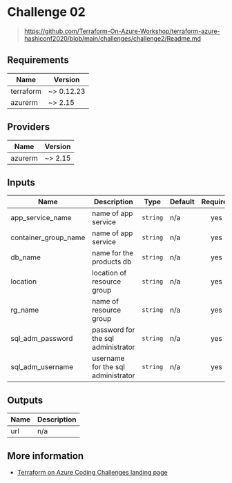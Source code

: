 # Challenge 02

> https://github.com/Terraform-On-Azure-Workshop/terraform-azure-hashiconf2020/blob/main/challenges/challenge2/Readme.md

<!-- BEGINNING OF PRE-COMMIT-TERRAFORM DOCS HOOK -->
## Requirements

| Name | Version |
|------|---------|
| terraform | ~> 0.12.23 |
| azurerm | ~> 2.15 |

## Providers

| Name | Version |
|------|---------|
| azurerm | ~> 2.15 |

## Inputs

| Name | Description | Type | Default | Required |
|------|-------------|------|---------|:--------:|
| app\_service\_name | name of app service | `string` | n/a | yes |
| container\_group\_name | name of app service | `string` | n/a | yes |
| db\_name | name for the products db | `string` | n/a | yes |
| location | location of resource group | `string` | n/a | yes |
| rg\_name | name of resource group | `string` | n/a | yes |
| sql\_adm\_password | password for the sql administrator | `string` | n/a | yes |
| sql\_adm\_username | username for the sql administrator | `string` | n/a | yes |

## Outputs

| Name | Description |
|------|-------------|
| url | n/a |

<!-- END OF PRE-COMMIT-TERRAFORM DOCS HOOK -->

## More information

- [Terraform on Azure Coding Challenges landing page](https://terraform-on-azure-workshop.github.io/)

